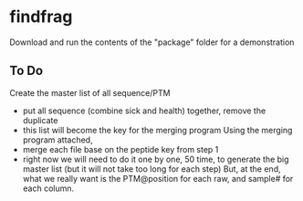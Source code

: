 # findfrag
Download and run the contents of the "package" folder for a demonstration

## To Do
Create the master list of all sequence/PTM
- put all sequence (combine sick and health) together, remove the duplicate
- this list will become the key for the merging program
Using the merging program attached, 
- merge each file base on the peptide key from step 1
- right now we will need to do it one by one, 50 time, to generate the big master list (but it will not take too long for each step)
But, at the end, what we really want is the PTM@position for each raw, and sample# for each column.
